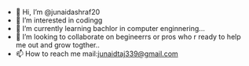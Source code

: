 - 👋 Hi, I’m @junaidashraf20
- 👀 I’m interested in codingg
- 🌱 I’m currently learning bachlor in computer enginnering...
- 💞️ I’m looking to collaborate on begineerrs or pros who r ready to help me out and grow togther..
- 📫 How to reach me mail:junaidtaj339@gmail.com

<!---
junaidashraf20/junaidashraf20 is a ✨ special ✨ repository because its `README.md` (this file) appears on your GitHub profile.
You can click the Preview link to take a look at your changes.
--->

